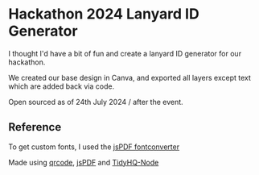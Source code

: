 # Hackathon 2024 Lanyard ID Generator

I thought I'd have a bit of fun and create a lanyard ID generator for our hackathon.

We created our base design in Canva, and exported all layers except text which are added back via code.

Open sourced as of 24th July 2024 / after the event.

## Reference

To get custom fonts, I used the [jsPDF fontconverter](https://peckconsulting.s3.amazonaws.com/fontconverter/fontconverter.html)

Made using [qrcode](https://github.com/soldair/node-qrcode), [jsPDF](https://github.com/MrRio/jsPDF) and [TidyHQ-Node](https://s3ansh33p.github.io/TidyHQ-Node/)
